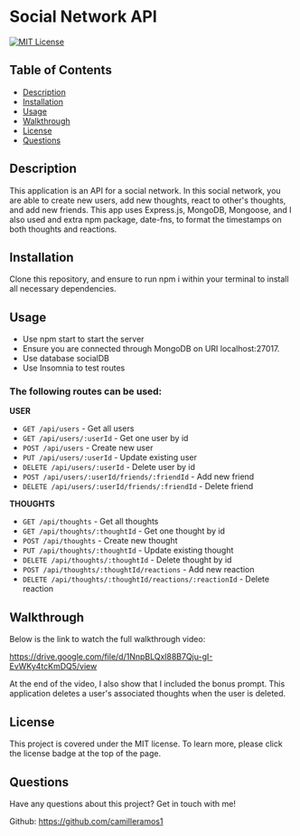 # Social Network API

[![MIT License](https://img.shields.io/badge/License-MIT-blue)](https://opensource.org/licenses/MIT)

## Table of Contents
* [Description](#description)
* [Installation](#installation)
* [Usage](#usage)
* [Walkthrough](#walkthrough)
* [License](#license)
* [Questions](#questions)

## Description
This application is an API for a social network. In this social network, you are able to create new users, add new thoughts,  react to other's thoughts, and add new friends. This app uses Express.js,  MongoDB, Mongoose, and I also used and extra npm package, date-fns, to format the timestamps on both thoughts and reactions.

## Installation
Clone this repository, and ensure to run npm i within your terminal to install all necessary dependencies. 

## Usage
* Use npm start to start the server
* Ensure you are connected through MongoDB on URI localhost:27017. 
* Use database socialDB
* Use Insomnia to test routes 


### The following routes can be used:

**USER**
* `GET /api/users` - Get all users
* `GET /api/users/:userId` - Get one user by id
* `POST /api/users` - Create new user
* `PUT /api/users/:userId` - Update existing user
* `DELETE /api/users/:userId` - Delete user by id
* `POST /api/users/:userId/friends/:friendId` - Add new friend
* `DELETE /api/users/:userId/friends/:friendId` - Delete friend

**THOUGHTS**
* `GET /api/thoughts` - Get all thoughts
* `GET /api/thoughts/:thoughtId` - Get one thought by id
* `POST /api/thoughts` - Create new thought
* `PUT /api/thoughts/:thoughtId` - Update existing thought
* `DELETE /api/thoughts/:thoughtId` - Delete thought by id
* `POST /api/thoughts/:thoughtId/reactions` - Add new reaction
* `DELETE /api/thoughts/:thoughtId/reactions/:reactionId` - Delete reaction

## Walkthrough 

Below is the link to watch the full walkthrough video: 

https://drive.google.com/file/d/1NnpBLQxl88B7Qju-gI-EvWKy4tcKmDQ5/view

At the end of the video, I also show that I included the bonus prompt. This application deletes a user's associated thoughts when the user is deleted. 

## License
This project is covered under the MIT license. To learn more, please click the license badge at the top of the page.

## Questions
Have any questions about this project? Get in touch with me!

Github: https://github.com/camilleramos1